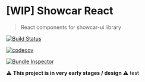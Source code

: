 # [WIP] Showcar React

> React components for showcar-ui library

[![Build Status](https://travis-ci.org/Scout24/showcar-react.svg?branch=master)](https://travis-ci.org/Scout24/showcar-react)

[![codecov](https://codecov.io/gh/Scout24/showcar-react/branch/master/graph/badge.svg)](https://codecov.io/gh/Scout24/showcar-react)

[![Bundle Inspector](https://img.shields.io/badge/bundle-inspector-blue.svg)](https://scout24.github.io/showcar-react-docs/statistics/statistics.html)

⚠️ **This project is in very early stages / design** ⚠️
test
